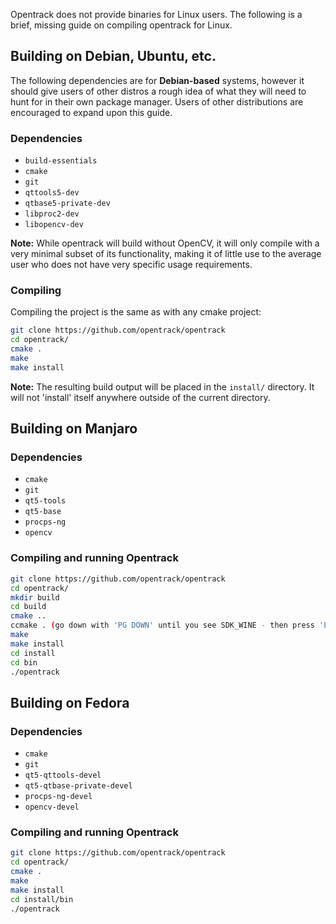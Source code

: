 Opentrack does not provide binaries for Linux users. The following is a brief, missing guide on compiling opentrack for Linux.

## Building on Debian, Ubuntu, etc.

The following dependencies are for **Debian-based** systems, however it should give users of other distros a rough idea of what they will need to hunt for in their own package manager. Users of other distributions are encouraged to expand upon this guide.

### Dependencies
* `build-essentials`
* `cmake`
* `git`
* `qttools5-dev`
* `qtbase5-private-dev`
* `libproc2-dev`
* `libopencv-dev`

**Note:** While opentrack will build without OpenCV, it will only compile with a very minimal subset of its functionality, making it of little use to the average user who does not have very specific usage requirements. 

### Compiling

Compiling the project is the same as with any cmake project:

```bash
git clone https://github.com/opentrack/opentrack
cd opentrack/
cmake .
make
make install
```

**Note:** The resulting build output will be placed in the `install/` directory. It will not 'install' itself anywhere outside of the current directory.

## Building on Manjaro

### Dependencies
* `cmake`
* `git`
* `qt5-tools`
* `qt5-base`
* `procps-ng`
* `opencv`

### Compiling and running Opentrack

```bash
git clone https://github.com/opentrack/opentrack
cd opentrack/
mkdir build
cd build
cmake ..
ccmake . (go down with 'PG DOWN' until you see SDK_WINE - then press 'ENTER' (set to 'ON'; press 'c' to reconfigure)
make
make install
cd install
cd bin
./opentrack
```

## Building on Fedora

### Dependencies
* `cmake`
* `git`
* `qt5-qttools-devel`
* `qt5-qtbase-private-devel`
* `procps-ng-devel`
* `opencv-devel`

### Compiling and running Opentrack

```bash
git clone https://github.com/opentrack/opentrack
cd opentrack/
cmake .
make
make install
cd install/bin
./opentrack
```
